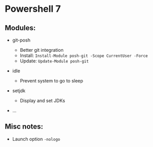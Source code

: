 # Powershell 7

## Modules:
* git-posh
	* Better git integration
	* Install: `Install-Module posh-git -Scope CurrentUser -Force`
	* Update:  `Update-Module posh-git`

* idle
	* Prevent system to go to sleep

* setjdk
	* Display and set JDKs

* ...

## Misc notes:
* Launch option `-nologo`